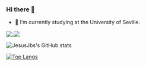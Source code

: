 ### Hi there 👋

- 🔭 I’m currently studying at the University of Seville.

<a href="https://github-readme-stats.vercel.app/api?username=Jesusjbs&show_icons=true&count_private=true&theme=react">
  <img align="center" src="https://github-readme-stats.vercel.app/api?username=Jesusjbs&show_icons=true&count_private=true&theme=react" />
</a>
<a href="https://github-readme-stats.vercel.app/api/top-langs/?username=Jesusjbs&layout=compact&theme=react">
  <img align="center" src="https://github-readme-stats.vercel.app/api/top-langs/?username=Jesusjbs&layout=compact&theme=react" />
</a>

![JesusJbs's GitHub stats](https://github-readme-stats.vercel.app/api?username=Jesusjbs&show_icons=true&count_private=true&theme=react)

[![Top Langs](https://github-readme-stats.vercel.app/api/top-langs/?username=Jesusjbs&layout=compact&theme=react)](https://github.com/Jesusjbs/github-readme-stats)
